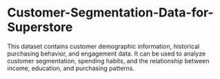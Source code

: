 # Customer-Segmentation-Data-for-Superstore
This dataset contains customer demographic information, historical purchasing behavior, and engagement data. It can be used to analyze customer segmentation, spending habits, and the relationship between income, education, and purchasing patterns.
